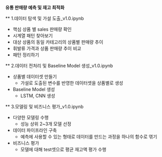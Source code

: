 **유통 판매량 예측 및 재고 최적화**

** 1.데이터 탐색 및 가설 도출_v1.0.ipynb
  - 핵심 상품 별 sales 판매량 확인
  - 시계열 패턴 찾아보기
  - 대상 상품의 동일 카테고리의 상품별 판매량 추이
  - 휘발류 가격과 상품 판매량 추이 비교
  - 패턴 정리하기
    
** 2.데이터 전처리 및 Baseline Model 생성_v1.0.ipynb
  - 상품별 데이터셋 만들기
    - 가설로 도출된 변수를 반영한 데이터셋을 상품별로 생성
  - Baseline Model 생성
    - LSTM, CNN 생성
      
** 3.모델링 및 비즈니스 평가_v1.0.ipynb
  - 다양한 모델링 수행
    - 성능 상위 2~3개 모델 선정
  - 데이터 파이프라인 구축
    - 예측에 사용할 수 있는 형태로 데이터를 만드는 과정을 하나의 함수로 엮기
  - 비즈니스 평가
    - 모델에 대해 test셋으로 평균 재고액 평가 수행 
